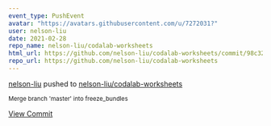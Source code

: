 ```yaml
---
event_type: PushEvent
avatar: "https://avatars.githubusercontent.com/u/7272031?"
user: nelson-liu
date: 2021-02-28
repo_name: nelson-liu/codalab-worksheets
html_url: https://github.com/nelson-liu/codalab-worksheets/commit/98c326ab9d329330fb1fe2048c0299b0fa4ff9e3
repo_url: https://github.com/nelson-liu/codalab-worksheets
---
```


<a href='https://github.com/nelson-liu' target='_blank'>nelson-liu</a> pushed to <a href='https://github.com/nelson-liu/codalab-worksheets' target='_blank'>nelson-liu/codalab-worksheets</a>

<small>Merge branch 'master' into freeze_bundles</small>

<a href='https://github.com/nelson-liu/codalab-worksheets/commit/98c326ab9d329330fb1fe2048c0299b0fa4ff9e3' target='_blank'>View Commit</a>